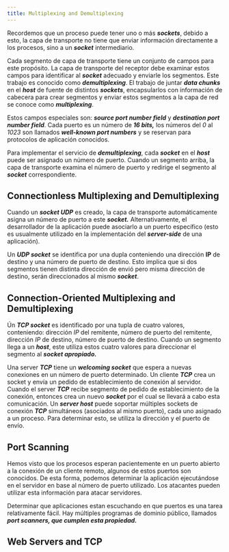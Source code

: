 ```yaml
---
title: Multiplexing and Demultiplexing
---
```


Recordemos que un proceso puede tener uno o más ***sockets***, debido a esto, la capa de transporte no tiene que enviar información directamente a los procesos, sino a un ***socket*** intermediario.

Cada segmento de capa de transporte tiene un conjunto de campos para este propósito. La capa de transporte del receptor debe examinar estos campos para identificar al ***socket*** adecuado y enviarle los segmentos. Este trabajo es conocido como ***demultiplexing***. El trabajo de juntar ***data chunks*** en el ***host*** de fuente de distintos ***sockets***, encapsularlos con información de cabecera para crear segmentos y enviar estos segmentos a la capa de red se conoce como ***multiplexing***.

Estos campos especiales son: ***source port number field*** y ***destination port number field***. Cada puerto es un número de ***16 bits,*** los números del *0* al *1023* son llamados ***well-known port numbers*** y se reservan para protocolos de aplicación conocidos.

Para implementar el servicio de ***demultiplexing***, cada ***socket*** en el ***host*** puede ser asignado un número de puerto. Cuando un segmento arriba, la capa de transporte examina el número de puerto y redirige el segmento al ***socket*** correspondiente.

## Connectionless Multiplexing and Demultiplexing

Cuando un ***socket UDP*** es creado, la capa de transporte automáticamente asigna un número de puerto a este ***socket.*** Alternativamente, el desarrollador de la aplicación puede asociarlo a un puerto específico (esto es usualmente utilizado en la implementación del ***server-side*** de una aplicación).

Un ***UDP socket*** se identifica por una dupla conteniendo una dirección **IP** de destino y una número de puerto de destino. Esto implica que si dos segmentos tienen distinta dirección de envió pero misma dirección de destino, serán direccionados al mismo ***socket***.

## Connection-Oriented Multiplexing and Demultiplexing

Ún ***TCP socket*** es identificado por una tupla de cuatro valores, conteniendo: dirección *IP* del remitente, número de puerto del remitente, dirección *IP* de destino, número de puerto de destino. Cuando un segmento llega a un ***host***, este utiliza estos cuatro valores para direccionar el segmento al ***socket apropiado.***

Una server ***TCP*** tiene un ***welcoming socket*** que espera a nuevas conexiones en un número de puerto determinado. Un cliente ***TCP*** crea un socket y envía un pedido de establecimiento de conexión al servidor. Cuando el server ***TCP*** recibe segmento de pedido de establecimiento de la conexión, entonces crea un nuevo ***socket*** por el cual se llevará a cabo esta comunicación. Un ***server host*** puede soportar múltiples sockets de conexión ***TCP*** simultáneos (asociados al mismo puerto), cada uno asignado a un proceso. Para determinar esto, se utiliza la dirección y el puerto de envío.

## Port Scanning

Hemos visto que los procesos esperan pacientemente en un puerto abierto a la conexión de un cliente remoto, algunos de estos puertos son conocidos. De esta forma, podemos determinar la aplicación ejecutándose en el servidor en base al número de puerto utilizado. Los atacantes pueden utilizar esta información para atacar servidores.

Determinar que aplicaciones estan escuchando en que puertos es una tarea relativamente fácil. Hay múltiples programas de dominio público, llamados ***port scanners, que cumplen esta propiedad.***

## Web Servers and TCP
